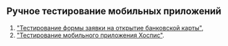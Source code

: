 ## Ручное тестирование мобильных приложений

1. ["Тестирование формы заявки на открытие банковской карты"](https://docs.google.com/spreadsheets/d/1UxdmSBE9mKzXvU-vXNlt7qQGrtwdkomsHgDbFK2fxmg/edit#gid=605059448),
2. ["Тестирование мобильного приложения Хоспис"](https://docs.google.com/spreadsheets/d/1cUAWCXcJt1KNHG54LJD_pTXN8dSv3iOpp745qot9eD0/edit#gid=0).